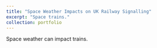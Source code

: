 ```yaml
---
title: "Space Weather Impacts on UK Railway Signalling"
excerpt: "Space trains."
collection: portfolio
---
```


Space weather can impact trains.
